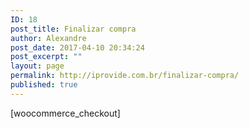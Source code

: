```yaml
---
ID: 18
post_title: Finalizar compra
author: Alexandre
post_date: 2017-04-10 20:34:24
post_excerpt: ""
layout: page
permalink: http://iprovide.com.br/finalizar-compra/
published: true
---
```

[woocommerce_checkout]
